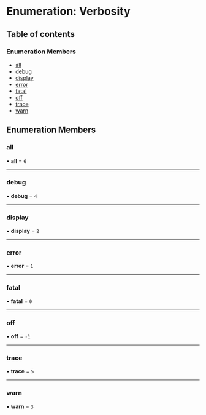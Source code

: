 # Enumeration: Verbosity

## Table of contents

### Enumeration Members

- [all](Verbosity.md#all)
- [debug](Verbosity.md#debug)
- [display](Verbosity.md#display)
- [error](Verbosity.md#error)
- [fatal](Verbosity.md#fatal)
- [off](Verbosity.md#off)
- [trace](Verbosity.md#trace)
- [warn](Verbosity.md#warn)

## Enumeration Members

### all

• **all** = ``6``

___

### debug

• **debug** = ``4``

___

### display

• **display** = ``2``

___

### error

• **error** = ``1``

___

### fatal

• **fatal** = ``0``

___

### off

• **off** = ``-1``

___

### trace

• **trace** = ``5``

___

### warn

• **warn** = ``3``
